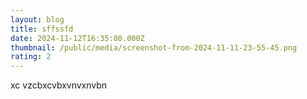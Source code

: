 ```yaml
---
layout: blog
title: sffssfd
date: 2024-11-12T16:35:00.000Z
thumbnail: /public/media/screenshot-from-2024-11-11-23-55-45.png
rating: 2
---
```

xc vzcbxcvbxvnvxnvbn
